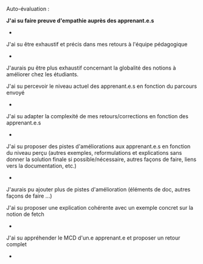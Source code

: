 Auto-évaluation :


**J'ai su faire preuve d'empathie auprès des apprenant.e.s**	

+

J'ai su être exhaustif et précis dans mes retours à l'équipe pédagogique

- 

J'aurais pu être plus exhaustif concernant la globalité des notions à améliorer chez les étudiants.

J'ai su percevoir le niveau actuel des apprenant.e.s en fonction du parcours envoyé	

+

J'ai su adapter la complexité de mes retours/corrections en fonction des apprenant.e.s	

+

J'ai su proposer des pistes d'améliorations aux apprenant.e.s en fonction du niveau perçu 
(autres exemples, reformulations et explications sans donner la solution finale si possible/nécessaire, autres façons de faire, 
liens vers la documentation, etc.)	

- 

J'aurais pu ajouter plus de pistes d'amélioration (éléments de doc, autres façons de faire ...)


J'ai su proposer une explication cohérente avec un exemple concret sur la notion de fetch	

+

J'ai su appréhender le MCD d'un.e apprenant.e et proposer un retour complet

+

